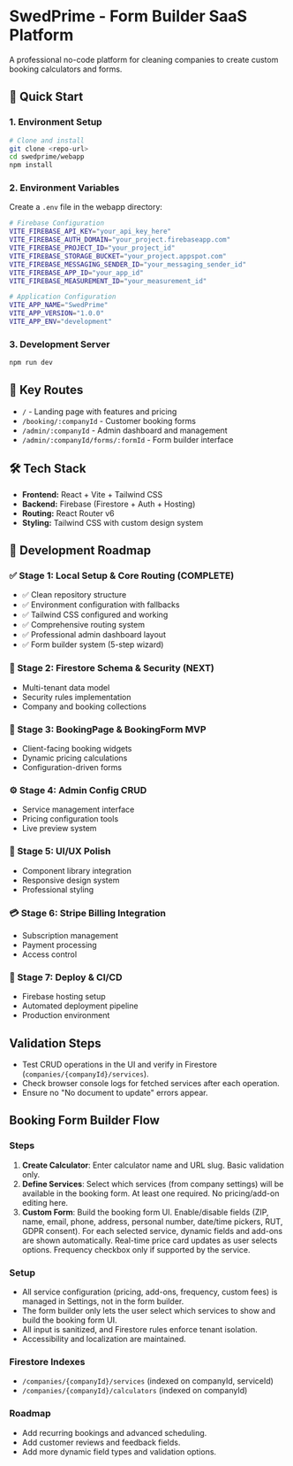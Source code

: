 # SwedPrime - Form Builder SaaS Platform

A professional no-code platform for cleaning companies to create custom booking calculators and forms.

## 🚀 Quick Start

### 1. Environment Setup
```bash
# Clone and install
git clone <repo-url>
cd swedprime/webapp
npm install
```

### 2. Environment Variables
Create a `.env` file in the webapp directory:
```bash
# Firebase Configuration
VITE_FIREBASE_API_KEY="your_api_key_here"
VITE_FIREBASE_AUTH_DOMAIN="your_project.firebaseapp.com" 
VITE_FIREBASE_PROJECT_ID="your_project_id"
VITE_FIREBASE_STORAGE_BUCKET="your_project.appspot.com"
VITE_FIREBASE_MESSAGING_SENDER_ID="your_messaging_sender_id"
VITE_FIREBASE_APP_ID="your_app_id"
VITE_FIREBASE_MEASUREMENT_ID="your_measurement_id"

# Application Configuration
VITE_APP_NAME="SwedPrime"
VITE_APP_VERSION="1.0.0"
VITE_APP_ENV="development"
```

### 3. Development Server
```bash
npm run dev
```

## 📁 Key Routes

- `/` - Landing page with features and pricing
- `/booking/:companyId` - Customer booking forms
- `/admin/:companyId` - Admin dashboard and management
- `/admin/:companyId/forms/:formId` - Form builder interface

## 🛠 Tech Stack

- **Frontend:** React + Vite + Tailwind CSS
- **Backend:** Firebase (Firestore + Auth + Hosting)
- **Routing:** React Router v6
- **Styling:** Tailwind CSS with custom design system

## 🎯 Development Roadmap

### ✅ Stage 1: Local Setup & Core Routing (COMPLETE)
- ✅ Clean repository structure
- ✅ Environment configuration with fallbacks
- ✅ Tailwind CSS configured and working
- ✅ Comprehensive routing system
- ✅ Professional admin dashboard layout
- ✅ Form builder system (5-step wizard)

### 🎨 Stage 2: Firestore Schema & Security (NEXT)
- Multi-tenant data model
- Security rules implementation
- Company and booking collections

### 🧰 Stage 3: BookingPage & BookingForm MVP
- Client-facing booking widgets
- Dynamic pricing calculations
- Configuration-driven forms

### ⚙️ Stage 4: Admin Config CRUD
- Service management interface
- Pricing configuration tools
- Live preview system

### 💅 Stage 5: UI/UX Polish
- Component library integration
- Responsive design system
- Professional styling

### 💳 Stage 6: Stripe Billing Integration
- Subscription management
- Payment processing
- Access control

### 🚀 Stage 7: Deploy & CI/CD
- Firebase hosting setup
- Automated deployment pipeline
- Production environment

## Validation Steps

- Test CRUD operations in the UI and verify in Firestore (`companies/{companyId}/services`).
- Check browser console logs for fetched services after each operation.
- Ensure no "No document to update" errors appear.

## Booking Form Builder Flow

### Steps
1. **Create Calculator**: Enter calculator name and URL slug. Basic validation only.
2. **Define Services**: Select which services (from company settings) will be available in the booking form. At least one required. No pricing/add-on editing here.
3. **Custom Form**: Build the booking form UI. Enable/disable fields (ZIP, name, email, phone, address, personal number, date/time pickers, RUT, GDPR consent). For each selected service, dynamic fields and add-ons are shown automatically. Real-time price card updates as user selects options. Frequency checkbox only if supported by the service.

### Setup
- All service configuration (pricing, add-ons, frequency, custom fees) is managed in Settings, not in the form builder.
- The form builder only lets the user select which services to show and build the booking form UI.
- All input is sanitized, and Firestore rules enforce tenant isolation.
- Accessibility and localization are maintained.

### Firestore Indexes
- `/companies/{companyId}/services` (indexed on companyId, serviceId)
- `/companies/{companyId}/calculators` (indexed on companyId)

### Roadmap
- Add recurring bookings and advanced scheduling.
- Add customer reviews and feedback fields.
- Add more dynamic field types and validation options.
